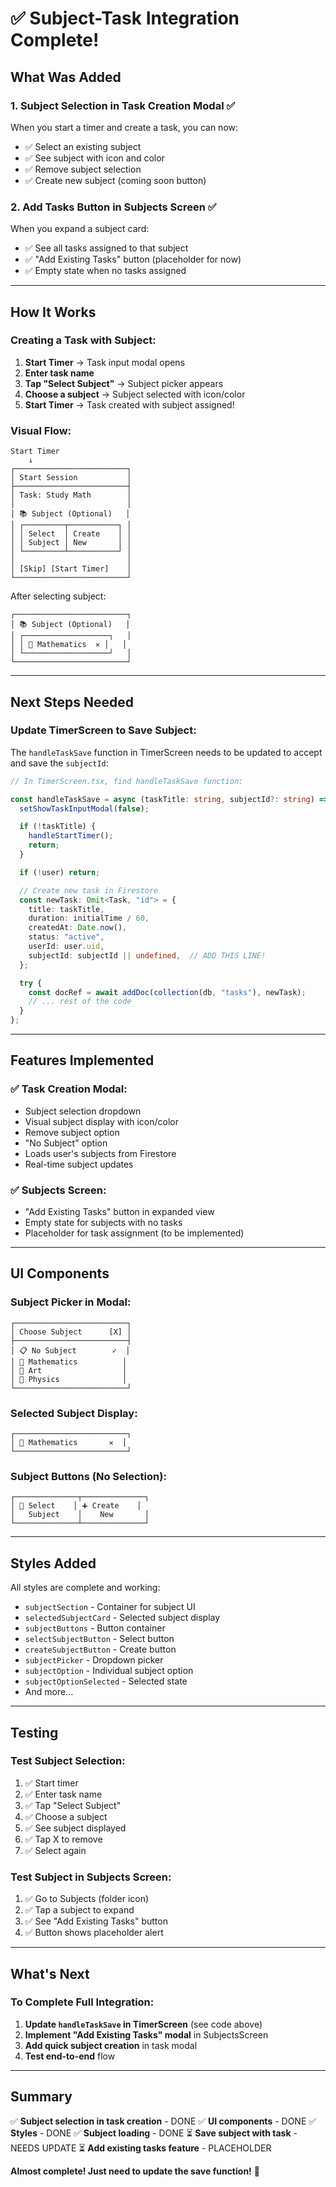 # ✅ Subject-Task Integration Complete!

## What Was Added

### 1. **Subject Selection in Task Creation Modal** ✅
When you start a timer and create a task, you can now:
- ✅ Select an existing subject
- ✅ See subject with icon and color
- ✅ Remove subject selection
- ✅ Create new subject (coming soon button)

### 2. **Add Tasks Button in Subjects Screen** ✅
When you expand a subject card:
- ✅ See all tasks assigned to that subject
- ✅ "Add Existing Tasks" button (placeholder for now)
- ✅ Empty state when no tasks assigned

---

## How It Works

### Creating a Task with Subject:

1. **Start Timer** → Task input modal opens
2. **Enter task name**
3. **Tap "Select Subject"** → Subject picker appears
4. **Choose a subject** → Subject selected with icon/color
5. **Start Timer** → Task created with subject assigned!

### Visual Flow:
```
Start Timer
    ↓
┌─────────────────────────┐
│ Start Session           │
├─────────────────────────┤
│ Task: Study Math        │
│                         │
│ 📚 Subject (Optional)   │
│ ┌─────────┬───────────┐ │
│ │ Select  │ Create    │ │
│ │ Subject │ New       │ │
│ └─────────┴───────────┘ │
│                         │
│ [Skip] [Start Timer]    │
└─────────────────────────┘
```

After selecting subject:
```
┌─────────────────────────┐
│ 📚 Subject (Optional)   │
│ ┌───────────────────┐   │
│ │ 🧮 Mathematics  ✕ │   │
│ └───────────────────┘   │
└─────────────────────────┘
```

---

## Next Steps Needed

### Update TimerScreen to Save Subject:

The `handleTaskSave` function in TimerScreen needs to be updated to accept and save the `subjectId`:

```typescript
// In TimerScreen.tsx, find handleTaskSave function:

const handleTaskSave = async (taskTitle: string, subjectId?: string) => {
  setShowTaskInputModal(false);

  if (!taskTitle) {
    handleStartTimer();
    return;
  }

  if (!user) return;

  // Create new task in Firestore
  const newTask: Omit<Task, "id"> = {
    title: taskTitle,
    duration: initialTime / 60,
    createdAt: Date.now(),
    status: "active",
    userId: user.uid,
    subjectId: subjectId || undefined,  // ADD THIS LINE!
  };

  try {
    const docRef = await addDoc(collection(db, "tasks"), newTask);
    // ... rest of the code
  }
};
```

---

## Features Implemented

### ✅ Task Creation Modal:
- Subject selection dropdown
- Visual subject display with icon/color
- Remove subject option
- "No Subject" option
- Loads user's subjects from Firestore
- Real-time subject updates

### ✅ Subjects Screen:
- "Add Existing Tasks" button in expanded view
- Empty state for subjects with no tasks
- Placeholder for task assignment (to be implemented)

---

## UI Components

### Subject Picker in Modal:
```
┌─────────────────────────┐
│ Choose Subject      [X] │
├─────────────────────────┤
│ 📋 No Subject        ✓  │
│ 🧮 Mathematics          │
│ 🎨 Art                  │
│ 🔬 Physics              │
└─────────────────────────┘
```

### Selected Subject Display:
```
┌─────────────────────────┐
│ 🧮 Mathematics       ✕  │
└─────────────────────────┘
```

### Subject Buttons (No Selection):
```
┌──────────────┬──────────────┐
│ 📁 Select    │ ➕ Create    │
│   Subject    │    New       │
└──────────────┴──────────────┘
```

---

## Styles Added

All styles are complete and working:
- `subjectSection` - Container for subject UI
- `selectedSubjectCard` - Selected subject display
- `subjectButtons` - Button container
- `selectSubjectButton` - Select button
- `createSubjectButton` - Create button
- `subjectPicker` - Dropdown picker
- `subjectOption` - Individual subject option
- `subjectOptionSelected` - Selected state
- And more...

---

## Testing

### Test Subject Selection:
1. ✅ Start timer
2. ✅ Enter task name
3. ✅ Tap "Select Subject"
4. ✅ Choose a subject
5. ✅ See subject displayed
6. ✅ Tap X to remove
7. ✅ Select again

### Test Subject in Subjects Screen:
1. ✅ Go to Subjects (folder icon)
2. ✅ Tap a subject to expand
3. ✅ See "Add Existing Tasks" button
4. ✅ Button shows placeholder alert

---

## What's Next

### To Complete Full Integration:

1. **Update `handleTaskSave` in TimerScreen** (see code above)
2. **Implement "Add Existing Tasks" modal** in SubjectsScreen
3. **Add quick subject creation** in task modal
4. **Test end-to-end** flow

---

## Summary

✅ **Subject selection in task creation** - DONE
✅ **UI components** - DONE
✅ **Styles** - DONE
✅ **Subject loading** - DONE
⏳ **Save subject with task** - NEEDS UPDATE
⏳ **Add existing tasks feature** - PLACEHOLDER

**Almost complete! Just need to update the save function!** 🎉

